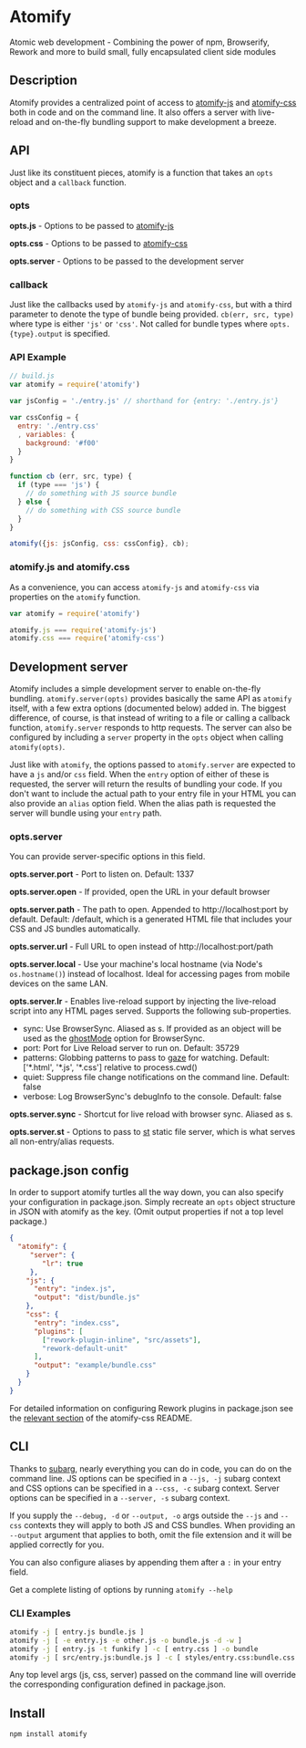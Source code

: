 Atomify
===============

Atomic web development - Combining the power of npm, Browserify, Rework and more to build small, fully encapsulated client side modules

## Description

Atomify provides a centralized point of access to [atomify-js](http://github.com/techwraith/atomify-js) and [atomify-css](http://github.com/techwraith/atomify-css) both in code and on the command line. It also offers a server with live-reload and on-the-fly bundling support to make development a breeze.

## API

Just like its constituent pieces, atomify is a function that takes an `opts` object and a `callback` function.

### opts

**opts.js** - Options to be passed to [atomify-js](https://github.com/techwraith/atomify-js#opts)

**opts.css** - Options to be passed to [atomify-css](https://github.com/techwraith/atomify-css#opts)

**opts.server** - Options to be passed to the development server

### callback

Just like the callbacks used by `atomify-js` and `atomify-css`, but with a third parameter to denote the type of bundle being provided. `cb(err, src, type)` where type is either `'js'` or `'css'`. Not called for bundle types where `opts.{type}.output` is specified.

### API Example

```js
// build.js
var atomify = require('atomify')

var jsConfig = './entry.js' // shorthand for {entry: './entry.js'}

var cssConfig = {
  entry: './entry.css'
  , variables: {
    background: '#f00'
  }
}

function cb (err, src, type) {
  if (type === 'js') {
    // do something with JS source bundle
  } else {
    // do something with CSS source bundle
  }
}

atomify({js: jsConfig, css: cssConfig}, cb);
```

### atomify.js and atomify.css

As a convenience, you can access `atomify-js` and `atomify-css` via properties on the `atomify` function.

```js
var atomify = require('atomify')

atomify.js === require('atomify-js')
atomify.css === require('atomify-css')
```

## Development server

Atomify includes a simple development server to enable on-the-fly bundling. `atomify.server(opts)` provides basically the same API as `atomify` itself, with a few extra options (documented below) added in. The biggest difference, of course, is that instead of writing to a file or calling a callback function, `atomify.server` responds to http requests. The server can also be configured by including a `server` property in the `opts` object when calling `atomify(opts)`.

Just like with `atomify`, the options passed to `atomify.server` are expected to have a `js` and/or `css` field. When the `entry` option of either of these is requested, the server will return the results of bundling your code. If you don't want to include the actual path to your entry file in your HTML you can also provide an `alias` option field. When the alias path is requested the server will bundle using your `entry` path.

### opts.server

You can provide server-specific options in this field.

**opts.server.port** - Port to listen on. Default: 1337

**opts.server.open** - If provided, open the URL in your default browser

**opts.server.path** - The path to open. Appended to http://localhost:port by default. Default: /default, which is a generated HTML file that includes your CSS and JS bundles automatically.

**opts.server.url** - Full URL to open instead of http://localhost:port/path

**opts.server.local** - Use your machine's local hostname (via Node's `os.hostname()`) instead of localhost. Ideal for accessing pages from mobile devices on the same LAN.

**opts.server.lr** - Enables live-reload support by injecting the live-reload script into any HTML pages served. Supports the following sub-properties.

 * sync: Use BrowserSync. Aliased as s. If provided as an object will be used as the [ghostMode](https://github.com/shakyShane/browser-sync/wiki/options#ghostmode) option for BrowserSync.
 * port: Port for Live Reload server to run on. Default: 35729
 * patterns: Globbing patterns to pass to [gaze](https://www.npmjs.org/package/gaze) for watching. Default: ['\*.html', '\*.js', '\*.css'] relative to process.cwd()
 * quiet: Suppress file change notifications on the command line. Default: false
 * verbose: Log BrowserSync's debugInfo to the console. Default: false
 
**opts.server.sync** - Shortcut for live reload with browser sync. Aliased as s.

**opts.server.st** - Options to pass to [st](https://www.npmjs.org/package/st) static file server, which is what serves all non-entry/alias requests.

## package.json config

In order to support atomify turtles all the way down, you can also specify your configuration in package.json. Simply recreate an `opts` object structure in JSON with atomify as the key. (Omit output properties if not a top level package.)

```json
{
  "atomify": {
  	 "server": {
  	 	"lr": true
  	 },
    "js": {
      "entry": "index.js",
      "output": "dist/bundle.js"
    },
    "css": {
      "entry": "index.css",
      "plugins": [
        ["rework-plugin-inline", "src/assets"],
        "rework-default-unit"
      ],
      "output": "example/bundle.css"
    }
  }
}
```

For detailed information on configuring Rework plugins in package.json see the [relevant section](https://github.com/Techwraith/atomify-css#packagejson-config) of the atomify-css README.

## CLI

Thanks to [subarg](https://github.com/substack/subarg), nearly everything you can do in code, you can do on the command line. JS options can be specified in a `--js, -j` subarg context and CSS options can be specified in a `--css, -c` subarg context. Server options can be specified in a `--server, -s` subarg context.

If you supply the `--debug, -d` or `--output, -o` args outside the `--js` and `--css` contexts they will apply to both JS and CSS bundles. When providing an `--output` argument that applies to both, omit the file extension and it will be applied correctly for you.

You can also configure aliases by appending them after a `:` in your entry field.

Get a complete listing of options by running `atomify --help`

### CLI Examples

```bash
atomify -j [ entry.js bundle.js ]
atomify -j [ -e entry.js -e other.js -o bundle.js -d -w ]
atomify -j [ entry.js -t funkify ] -c [ entry.css ] -o bundle
atomify -j [ src/entry.js:bundle.js ] -c [ styles/entry.css:bundle.css ] --server [ --open ]
```

Any top level args (js, css, server) passed on the command line will override the corresponding configuration defined in package.json.

## Install

```bash
npm install atomify
```